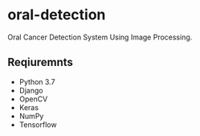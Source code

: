 # oral-detection
Oral Cancer Detection System Using Image Processing.
## Reqiuremnts
* Python 3.7
* Django
* OpenCV
* Keras
* NumPy
* Tensorflow

